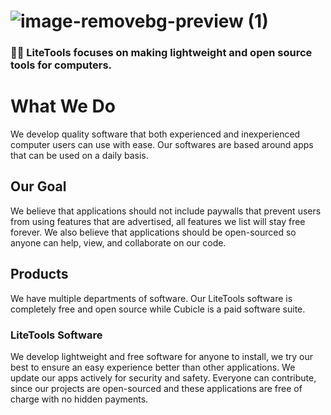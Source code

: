# ![image-removebg-preview (1)](https://user-images.githubusercontent.com/53088136/173068927-688899d0-e6ad-442e-b5c0-bcc27e9f5578.png)


### 🙋‍♀️ **LiteTools focuses on making lightweight and open source tools for computers.**

# What We Do
We develop quality software that both experienced and inexperienced computer users can use with ease. Our softwares are based around apps that can be used on a daily basis. 

## Our Goal
We believe that applications should not include paywalls that prevent users from using features that are advertised, all features we list will stay free forever.  We also believe that applications should be open-sourced so anyone can help, view, and collaborate on our code.

## Products
We have multiple departments of software. Our LiteTools software is completely free and open source while Cubicle is a paid software suite.

### LiteTools Software
We develop lightweight and free software for anyone to install, we try our best to ensure an easy experience better than other applications. We update our apps actively for security and safety. Everyone can contribute, since our projects are open-sourced and these applications are free of charge with no hidden payments.

<!--
Hey! If you're seeing this, you're cool.
-->
